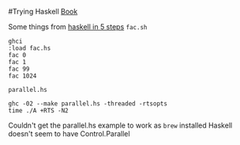 #Trying Haskell
[Book](http://book.realworldhaskell.org/)  

Some things from [haskell in 5 steps](https://wiki.haskell.org/Haskell_in_5_steps)
`fac.sh`
```
ghci  
:load fac.hs  
fac 0  
fac 1  
fac 99  
fac 1024
```
`parallel.hs`  
```
ghc -02 --make parallel.hs -threaded -rtsopts
time ./A +RTS -N2
```
Couldn't get the parallel.hs example to work as `brew` installed Haskell doesn't seem to have Control.Parallel

